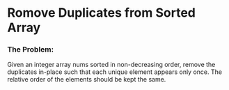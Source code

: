 # Romove Duplicates from Sorted Array

### The Problem:

Given an integer array nums sorted in non-decreasing order, remove the duplicates in-place such that each unique element appears only once. The relative order of the elements should be kept the same.
